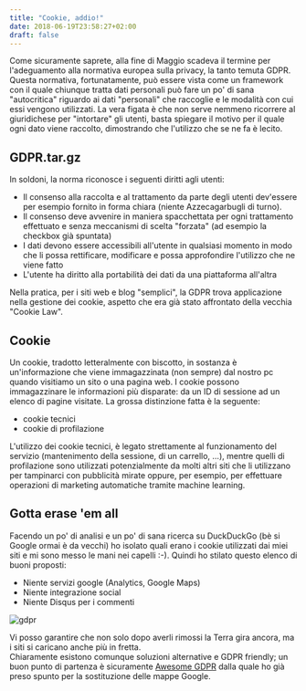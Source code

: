 ```yaml
---
title: "Cookie, addio!"
date: 2018-06-19T23:58:27+02:00
draft: false
---
```


Come sicuramente saprete, alla fine di Maggio scadeva il termine per l'adeguamento alla normativa europea sulla privacy, la tanto temuta GDPR.
Questa normativa, fortunatamente, può essere vista come un framework con il quale chiunque tratta dati personali può fare un po' di sana "autocritica" riguardo ai dati "personali" che raccoglie e le modalità con cui essi vengono utilizzati. La vera figata è che non serve nemmeno ricorrere al giuridichese per "intortare" gli utenti, basta spiegare il motivo per il quale ogni dato viene raccolto, dimostrando che l'utilizzo che se ne fa è lecito.

## GDPR.tar.gz

In soldoni, la norma riconosce i seguenti diritti agli utenti:

* Il consenso alla raccolta e al trattamento da parte degli utenti dev'essere per esempio fornito in forma chiara (niente Azzecagarbugli di turno).
* Il consenso deve avvenire in maniera spacchettata per ogni trattamento effettuato e senza meccanismi di scelta "forzata" (ad esempio la checkbox già spuntata)
* I dati devono essere accessibili all'utente in qualsiasi momento in modo che li possa rettificare, modificare e possa approfondire l'utilizzo che ne viene fatto
* L'utente ha diritto alla portabilità dei dati da una piattaforma all'altra

Nella pratica, per i siti web e blog "semplici", la GDPR trova applicazione nella gestione dei cookie, aspetto che era già stato affrontato della vecchia "Cookie Law".

## Cookie

Un cookie, tradotto letteralmente con biscotto, in sostanza è un'informazione che viene immagazzinata (non sempre) dal nostro pc quando visitiamo un sito o una pagina web.
I cookie possono immagazzinare le informazioni più disparate: da un ID di sessione ad un elenco di pagine visitate.
La grossa distinzione fatta è la seguente:

* cookie tecnici
* cookie di profilazione

L'utilizzo dei cookie tecnici, è legato strettamente al funzionamento del servizio (mantenimento della sessione, di un carrello, ...), mentre quelli di profilazione sono utilizzati potenzialmente da molti altri siti che li utilizzano per tampinarci con pubblicità mirate oppure, per esempio, per effettuare operazioni di marketing automatiche tramite machine learning.

## Gotta erase 'em all

Facendo un po' di analisi e un po' di sana ricerca su DuckDuckGo (bè si Google ormai è da vecchi) ho isolato quali erano i cookie utilizzati dai miei siti e mi sono messo le mani nei capelli :-).
Quindi ho stilato questo elenco di buoni proposti:

* Niente servizi google (Analytics, Google Maps)
* Niente integrazione social
* Niente Disqus per i commenti

![gdpr](/images/gdpr.png)

Vi posso garantire che non solo dopo averli rimossi la Terra gira ancora, ma i siti si caricano anche più in fretta.  
Chiaramente esistono comunque soluzioni alternative e GDPR friendly; un buon punto di partenza è sicuramente [Awesome GDPR](https://github.com/erichard/awesome-gdpr) dalla quale ho già preso spunto per la sostituzione delle mappe Google.
